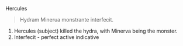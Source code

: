 Hercules 
> Hydram Minerua monstrante 
interfecit.
1. Hercules (subject) killed the hydra, with Minerva being the monster. 
2. Interfecit - perfect active indicative 
